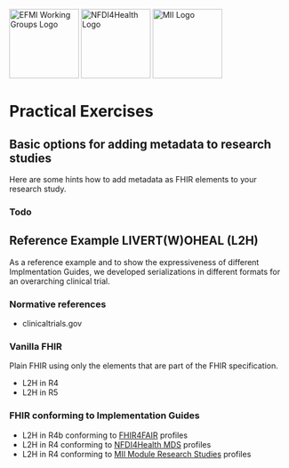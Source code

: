 <span class="logo"><img src="https://efmi.org/wp-content/uploads/2019/11/EFMI_Logo_new_wg-587x235.png" alt="EFMI Working Groups Logo" width="125"></span>
<span class="logo"><img src="https://www.nfdi4health.de/images/logo/nfdi4health.svg" alt="NFDI4Health Logo" width="125"></span>
<span class="logo"><img src="https://www.medizininformatik-initiative.de/themes/custom/mii/assets/img/Logo_MII_270px_Hoehe_de.png" alt="MII Logo" width="125"></span>

# Practical Exercises

## Basic options for adding metadata to research studies
Here are some hints how to add metadata as FHIR elements to your research study.

### Todo

## Reference Example LIVERT(W)OHEAL (L2H)
As a reference example and to show the expressiveness of different Implmentation Guides, we developed serializations in different formats for an overarching clinical trial.

### Normative references
* clinicaltrials.gov

### Vanilla FHIR
Plain FHIR using only the elements that are part of the FHIR specification.
* L2H in R4
* L2H in R5

### FHIR conforming to Implementation Guides
* L2H in R4b conforming to [FHIR4FAIR](https://build.fhir.org/ig/HL7/fhir-for-fair/artifacts.html) profiles 
* L2H in R4 conforming to [NFDI4Health MDS](https://simplifier.net/nfdi4health-metadata-schema/~resources?category=Profile) profiles 
* L2H in R4 conforming to [MII Module Research Studies](https://simplifier.net/medizininformatik-initiative-modul-studien/~resources?category=Profile) profiles
